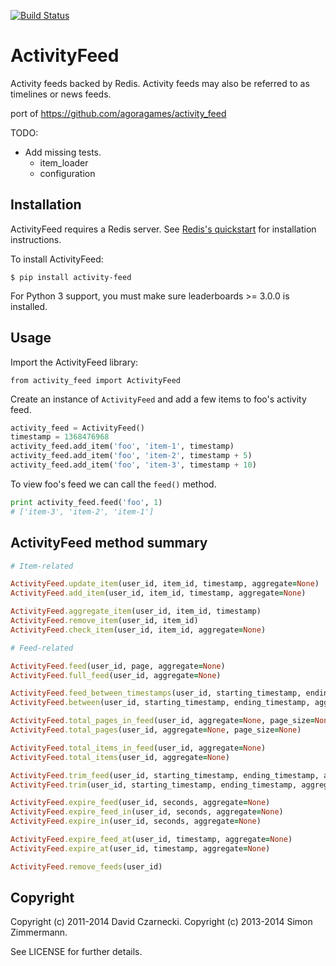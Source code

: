 [![Build Status](https://travis-ci.org/simonz05/activity-feed.png?branch=master)](https://travis-ci.org/simonz05/activity-feed)
# ActivityFeed

Activity feeds backed by Redis. Activity feeds may also be
referred to as timelines or news feeds.

port of https://github.com/agoragames/activity_feed

TODO:

- Add missing tests.
    + item_loader
    + configuration

## Installation

ActivityFeed requires a Redis server. See
[Redis's quickstart](http://redis.io/topics/quickstart) for
installation instructions.

To install ActivityFeed:

`$ pip install activity-feed`

For Python 3 support, you must make sure leaderboards >= 3.0.0 is installed.

## Usage

Import the ActivityFeed library:

`from activity_feed import ActivityFeed`

Create an instance of `ActivityFeed` and add a few items to
foo's activity feed.

```python
activity_feed = ActivityFeed()
timestamp = 1368476968
activity_feed.add_item('foo', 'item-1', timestamp)
activity_feed.add_item('foo', 'item-2', timestamp + 5)
activity_feed.add_item('foo', 'item-3', timestamp + 10)
```

To view foo's feed we can call the `feed()` method.

```python
print activity_feed.feed('foo', 1)
# ['item-3', 'item-2', 'item-1']
```

## ActivityFeed method summary

```ruby
# Item-related

ActivityFeed.update_item(user_id, item_id, timestamp, aggregate=None)
ActivityFeed.add_item(user_id, item_id, timestamp, aggregate=None)

ActivityFeed.aggregate_item(user_id, item_id, timestamp)
ActivityFeed.remove_item(user_id, item_id)
ActivityFeed.check_item(user_id, item_id, aggregate=None)

# Feed-related

ActivityFeed.feed(user_id, page, aggregate=None)
ActivityFeed.full_feed(user_id, aggregate=None)

ActivityFeed.feed_between_timestamps(user_id, starting_timestamp, ending_timestamp, aggregate=None)
ActivityFeed.between(user_id, starting_timestamp, ending_timestamp, aggregate=None)

ActivityFeed.total_pages_in_feed(user_id, aggregate=None, page_size=None)
ActivityFeed.total_pages(user_id, aggregate=None, page_size=None)

ActivityFeed.total_items_in_feed(user_id, aggregate=None)
ActivityFeed.total_items(user_id, aggregate=None)

ActivityFeed.trim_feed(user_id, starting_timestamp, ending_timestamp, aggregate=None)
ActivityFeed.trim(user_id, starting_timestamp, ending_timestamp, aggregate=None)

ActivityFeed.expire_feed(user_id, seconds, aggregate=None)
ActivityFeed.expire_feed_in(user_id, seconds, aggregate=None)
ActivityFeed.expire_in(user_id, seconds, aggregate=None)

ActivityFeed.expire_feed_at(user_id, timestamp, aggregate=None)
ActivityFeed.expire_at(user_id, timestamp, aggregate=None)

ActivityFeed.remove_feeds(user_id)
```

## Copyright

Copyright (c) 2011-2014 David Czarnecki. Copyright (c) 2013-2014 Simon Zimmermann.

See LICENSE for further details.
